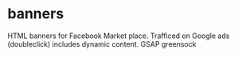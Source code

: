 # banners

HTML banners for Facebook Market place. 
Trafficed on Google ads (doubleclick) includes dynamic content. 
GSAP greensock
